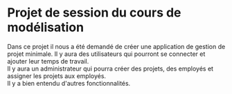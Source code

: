 # Projet de session du cours de modélisation
Dans ce projet il nous a été demandé de créer une application de gestion de projet minimale.
Il y aura des utilisateurs qui pourront se connecter et ajouter leur temps de travail.  
Il y aura un administrateur qui pourra créer des projets, des employés et assigner les projets aux employés.  
Il y a bien entendu d'autres fonctionnalités.  

